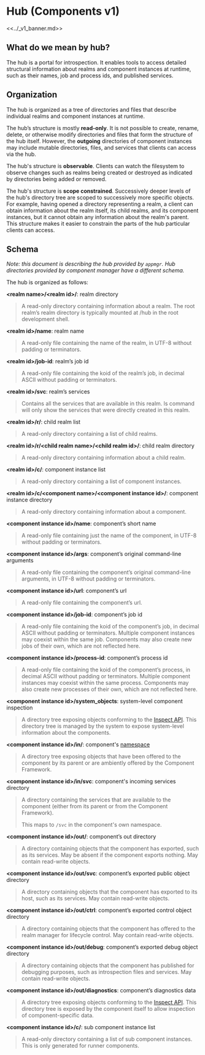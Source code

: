 # Hub (Components v1)

<<../_v1_banner.md>>

## What do we mean by hub?

The hub is a portal for introspection.  It enables tools to access detailed
structural information about realms and component instances at runtime,
such as their names, job and process ids, and published services.

## Organization

The hub is organized as a tree of directories and files that describe
individual realms and component instances at runtime.

The hub’s structure is mostly **read-only**.  It is not possible to
create, rename, delete, or otherwise modify directories and files that
form the structure of the hub itself.  However, the **outgoing**
directories of component instances may include mutable directories,
files, and services that clients can access via the hub.

The hub's structure is **observable**.  Clients can watch the filesystem
to observe changes such as realms being created or destroyed as indicated
by directories being added or removed.

The hub's structure is **scope constrained**.  Successively deeper levels
of the hub's directory tree are scoped to successively more specific objects.
For example, having opened a directory representing a realm, a client
can obtain information about the realm itself, its child realms, and
its component instances, but it cannot obtain any information about
the realm's parent.  This structure makes it easier to constrain the
parts of the hub particular clients can access.

## Schema

_Note: this document is describing the hub provided by `appmgr`. Hub directories
provided by component manager have a different schema._

The hub is organized as follows:

**\<realm name\>/\<realm id\>/**: realm directory
> A read-only directory containing information about a realm.  The root realm’s
> realm directory is typically mounted at /hub in the root development shell.

**\<realm id\>/name**: realm name
> A read-only file containing the name of the realm, in UTF-8 without padding or
> terminators.

**\<realm id\>/job-id**: realm’s job id
> A read-only file containing the koid of the realm’s job, in decimal ASCII
> without padding or terminators.

**\<realm id\>/svc**: realm’s services
> Contains all the services that are available in this realm. ls command
> will only show the services that were directly created in this realm.

**\<realm id\>/r/**: child realm list
> A read-only directory containing a list of child realms.

**\<realm id\>/r/\<child realm name\>/\<child realm id\>/**: child realm directory
> A read-only directory containing information about a child realm.

**\<realm id\>/c/**: component instance list
> A read-only directory containing a list of component instances.

**\<realm id\>/c/\<component name\>/\<component instance id\>/**: component instance directory
> A read-only directory containing information about a component.

**\<component instance id\>/name**: component’s short name
> A read-only file containing just the name of the component, in UTF-8 without
> padding or terminators.

**\<component instance id\>/args**: component’s original command-line arguments
> A read-only file containing the component’s original command-line arguments,
> in UTF-8 without padding or terminators.

**\<component instance id\>/url**: component’s url
> A read-only file containing the component’s url.

**\<component instance id\>/job-id**: component’s job id
> A read-only file containing the koid of the component’s job, in decimal ASCII
> without padding or terminators. Multiple component instances may coexist
> within the same job. Components may also create new jobs of their own, which
> are not reflected here.

**\<component instance id\>/process-id**: component’s process id
> A read-only file containing the koid of the component’s process, in decimal
> ASCII without padding or terminators. Multiple component instances may
> coexist within the same process. Components may also create new processes of
> their own, which are not reflected here.

**\<component instance id\>/system\_objects**: system-level component inspection
> A directory tree exposing objects conforming to the [Inspect API](/docs/reference/diagnostics/inspect/README.md).
> This directory tree is managed by the system to expose system-level
> information about the components.

**\<component instance id\>/in/**: component's [namespace](/docs/glossary/README.md#namespace)
> A directory tree exposing objects that have been offered to the component by
> its parent or are ambiently offered by the Component Framework.

**\<component instance id\>/in/svc**: component's incoming services directory
> A directory containing the services that are available to the component
> (either from its parent or from the Component Framework).
>
> This maps to `/svc` in the component's own namespace.

**\<component instance id\>/out/**: component’s out directory
> A directory containing objects that the component has exported, such as its
> services.  May be absent if the component exports nothing.  May contain
> read-write objects.

**\<component instance id\>/out/svc**: component’s exported public object directory
> A directory containing objects that the component has exported to its host,
> such as its services.  May contain read-write objects.

**\<component instance id\>/out/ctrl**: component’s exported control object directory
> A directory containing objects that the component has offered to the realm
> manager for lifecycle control.  May contain read-write objects.

**\<component instance id\>/out/debug**: component’s exported debug object directory
> A directory containing objects that the component has published for debugging
> purposes, such as introspection files and services.  May contain read-write
> objects.

**\<component instance id\>/out/diagnostics**: component’s diagnostics data
> A directory tree exposing objects conforming to the [Inspect API](/docs/development/diagnostics/inspect/README.md).
> This directory tree is exposed by the component itself to allow inspection
> of component-specific data.

**\<component instance id\>/c/**: sub component instance list
> A read-only directory containing a list of sub component instances. This is
> only generated for runner components.
